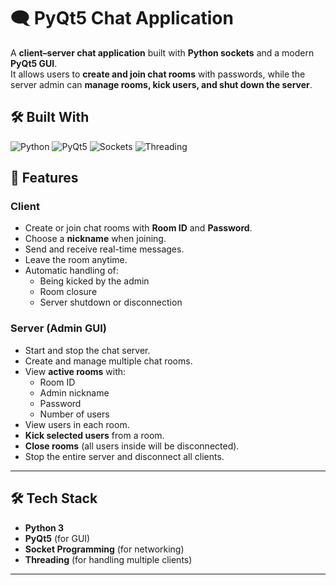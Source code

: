 # 🗨️ PyQt5 Chat Application

A **client–server chat application** built with **Python sockets** and a modern **PyQt5 GUI**.  
It allows users to **create and join chat rooms** with passwords, while the server admin can **manage rooms, kick users, and shut down the server**.

## 🛠️ Built With

![Python](https://img.shields.io/badge/Python-3776AB?style=for-the-badge&logo=python&logoColor=white)
![PyQt5](https://img.shields.io/badge/PyQt5-41CD52?style=for-the-badge&logo=qt&logoColor=white)
![Sockets](https://img.shields.io/badge/Sockets-000000?style=for-the-badge&logo=socket.io&logoColor=white)
![Threading](https://img.shields.io/badge/Threading-FFB400?style=for-the-badge&logo=python&logoColor=black)

## 🚀 Features

### Client
- Create or join chat rooms with **Room ID** and **Password**.
- Choose a **nickname** when joining.
- Send and receive real-time messages.
- Leave the room anytime.
- Automatic handling of:
  - Being kicked by the admin
  - Room closure
  - Server shutdown or disconnection

### Server (Admin GUI)
- Start and stop the chat server.
- Create and manage multiple chat rooms.
- View **active rooms** with:
  - Room ID
  - Admin nickname
  - Password
  - Number of users
- View users in each room.
- **Kick selected users** from a room.
- **Close rooms** (all users inside will be disconnected).
- Stop the entire server and disconnect all clients.

---

## 🛠️ Tech Stack
- **Python 3**
- **PyQt5** (for GUI)
- **Socket Programming** (for networking)
- **Threading** (for handling multiple clients)

---



